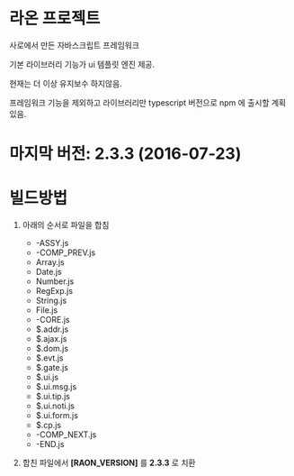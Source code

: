 # 라온 프로젝트

사로에서 만든 자바스크립트 프레임워크

기본 라이브러리 기능가 ui 템플릿 엔진 제공.

현재는 더 이상 유지보수 하지않음.

프레임워크 기능을 제외하고 라이브러리만 typescript 버전으로 npm 에 출시할 계획 있음.

# 마지막 버전: 2.3.3 (2016-07-23)

# 빌드방법

1. 아래의 순서로 파일을 합침
    * -ASSY.js
    * -COMP_PREV.js
    * Array.js
    * Date.js
    * Number.js
    * RegExp.js
    * String.js
    * File.js
    * -CORE.js
    * $.addr.js
    * $.ajax.js
    * $.dom.js
    * $.evt.js
    * $.gate.js
    * $.ui.js
    * $.ui.msg.js
    * $.ui.tip.js
    * $.ui.noti.js
    * $.ui.form.js
    * $.cp.js
    * -COMP_NEXT.js
    * -END.js

2. 합친 파일에서 **[RAON_VERSION]** 를 **2.3.3** 로 치환

